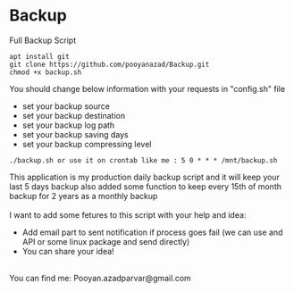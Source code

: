 # Backup
Full Backup Script</br>
```
apt install git
git clone https://github.com/pooyanazad/Backup.git
chmod +x backup.sh
```
You should change below information with your requests in "config.sh" file</br>
- set your backup source
- set your backup destination
- set your backup log path
- set your backup saving days
- set your backup compressing level</br>

```
./backup.sh or use it on crontab like me : 5 0 * * * /mnt/backup.sh
```

This application is my production daily backup script and it will keep your last 5 days backup also added some function to keep every 15th of month backup for 2 years as a monthly backup</br>
</br>
I want to add some fetures to this script with your help and idea:</br>

- Add email part to sent notification if process goes fail (we can use and API or some linux package and send directly)
- You can share your idea!</br>
</br>
You can find me: Pooyan.azadparvar@gmail.com </br>
